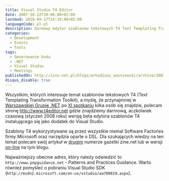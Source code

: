 ```yaml
---
title: Visual Studio T4 Editor
date: 2007-10-22T10:06:00+02:00
lastmod: 2018-09-17T14:19:00+02:00
languageCode: pl-pl
description: Darmowy edytor szablonów tekstowych T4 Text Templating Transformation Toolkit jako dodatek Visual Studio
categories:
  - Development
  - Events
  - Tools
tags:
  - Generowanie kodu
  - .NET
  - Visual Studio
  - Meetings
publishedOn: http://zine.net.pl/blogs/arkadiusz_wasniewski/archive/2007/10/22/visual-studio-t4-editor.aspx
disqus_disable: true
---
```


Wszystkim, których interesuje temat szablonów tekstowych T4 (Text Templating Transformation Toolkit), a myślę, że przynajmniej w [Warszawskiej Grupie .NET](http://groups.google.com/group/wg-net) po [XI spotkaniu](http://groups.google.com/group/wg-net/browse_thread/thread/5d7963ec503c3b88) kilka osób się znajdzie, polecam stronę <http://www.t4editor.net> gdzie znajdziemy darmową, aczkolwiek czasową (styczeń 2008 roku) wersję beta edytora szablonów T4 instalującego się jako dodatek do Visual Studio.

Szablony T4 wykorzystywane są przez wszystkie niemal Software Factories firmy Microsoft oraz narzędzia oparte o DSL. Dla szukających wiedzy na ten temat polecam swój artykuł w [drugim](http://zine.net.pl/files/folders/zine2007/entry62.aspx) numerze gazetki zine.net lub w wersji [on-line](http://zine.net.pl/blogs/arkadiusz_wasniewski/archive/2007/04/23/t4-lepsze-ni-t34.aspx) na tym blogu.

Najważniejszy obecnie adres, który należy odwiedzić to `http://www.pnpguidance.net` - Patterns and Practices Guidance. Warto również pomyśleć o pobraniu Visual Studio SDK (`http://msdn2.microsoft.com/en-us/vstudio/aa700819.aspx`).